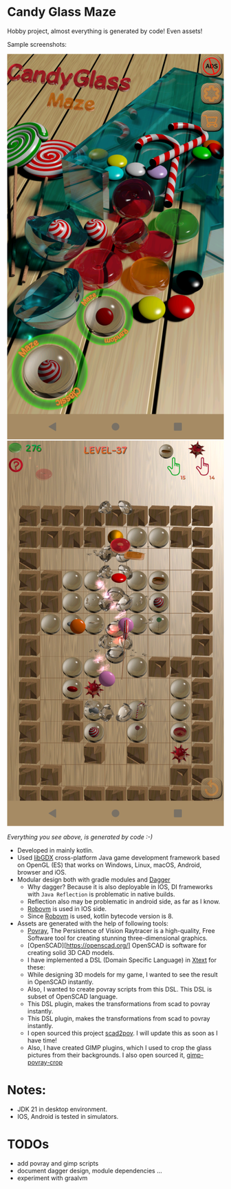# Candy Glass Maze

Hobby project, almost everything is generated by code! Even assets!

Sample screenshots:

![](./docs/images/candyglassmaze-1.png)
![](./docs/images/candyglassmaze-2.png)

*Everything you see above, is generated by code :-)*

* Developed in mainly kotlin.
* Used [libGDX](https://libgdx.com/) cross-platform Java game development framework based on OpenGL (ES) that works on Windows, Linux, macOS, Android, browser and iOS.
* Modular design both with gradle modules and [Dagger](https://dagger.dev/)
  * Why dagger? Because it is also deployable in IOS, DI frameworks with `Java Reflection` is problematic in native builds.
  * Reflection also may be problematic in android side, as far as I know.
  * [Robovm](https://github.com/MobiVM/robovm) is used in IOS side.
  * Since [Robovm](https://github.com/MobiVM/robovm) is used, kotlin bytecode version is 8.
* Assets are generated with the help of following tools:
  * [Povray](http://www.povray.org/), The Persistence of Vision Raytracer is a high-quality, Free Software tool for creating stunning three-dimensional graphics.
  * [OpenSCAD][https://openscad.org/] OpenSCAD is software for creating solid 3D CAD models.
  * I have implemented a DSL (Domain Specific Language) in [Xtext](https://eclipse.dev/Xtext/) for these:
   * While designing 3D models for my game, I wanted to see the result in OpenSCAD instantly.
   * Also, I wanted to create povray scripts from this DSL. This DSL is subset of OpenSCAD language.
   * This DSL plugin, makes the transformations from scad to povray instantly.
   * This DSL plugin, makes the transformations from scad to povray instantly.
  * I open sourced this project [scad2pov](https://github.com/erdinc09/scad2pov). I will update this as soon as I have time!
  * Also, I have created GIMP plugins, which I used to crop the glass pictures from their backgrounds. I also open sourced it, [gimp-povray-crop](https://github.com/erdinc09/gimp-povray-crop)

# Notes:

* JDK 21 in desktop environment.
* IOS, Android is tested in simulators.

# TODOs
* add povray and gimp scripts
* document dagger design, module dependencies ...
* experiment with graalvm